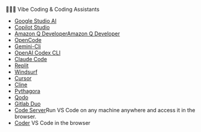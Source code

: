  👨🏻‍💻 Vibe Coding &  Coding Assistants

- [Google Studio AI](https://aistudio.google.com/)
- [Copilot Studio](https://www.microsoft.com/en-us/microsoft-copilot/blog/copilot-studio/)
- [Amazon Q Developer](https://aws.amazon.com/es/q/developer/)[Amazon Q Developer](https://aws.amazon.com/es/q/developer/)
- [OpenCode](https://github.com/opencode-ai/opencode)
- [Gemini-Cli](https://github.com/google-gemini/gemini-cli)
- [OpenAI Codex CLI](https://github.com/openai/codex)
- [Claude Code](https://docs.anthropic.com/en/docs/agents-and-tools/claude-code/overview)
- [Replit](https://replit.com/)
- [Windsurf](https://windsurf.com/editor)
- [Cursor](https://www.cursor.com/)
- [Cline](https://cline.bot/)
- [Pythagora](https://www.pythagora.ai/)
- [Qodo](https://www.qodo.ai/)
- [Gitlab Duo](https://about.gitlab.com/gitlab-duo/)
- [Code Server](https://github.com/coder/code-server)Run VS Code on any machine anywhere and access it in the browser.
- [Coder](https://coder.com/) VS Code in the browser

